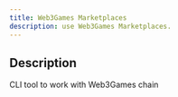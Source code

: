 ```yaml
---
title: Web3Games Marketplaces
description: use Web3Games Marketplaces.
---
```


## Description

CLI tool to work with Web3Games chain

